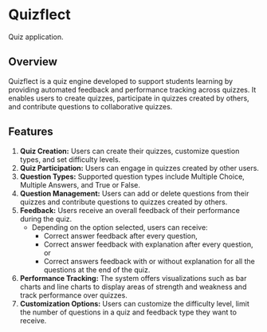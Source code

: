 # Quizflect
Quiz application.
## Overview
Quizflect is a quiz engine developed to support students learning by providing automated feedback and performance tracking across quizzes. It enables users to create quizzes, participate in quizzes created by others, and contribute questions to collaborative quizzes.
## Features
1. **Quiz Creation:** Users can create their quizzes, customize question types, and set difficulty levels.
2. **Quiz Participation:** Users can engage in quizzes created by other users.
3. **Question Types:** Supported question types include Multiple Choice, Multiple Answers, and True or False.
4. **Question Management:** Users can add or delete questions from their quizzes and contribute questions to quizzes created by others.
5. **Feedback:** Users receive an overall feedback of their performance during the quiz.
    - Depending on the option selected, users can receive:
      - Correct answer feedback after every question,
      - Correct answer feedback with explanation after every question, or
      - Correct answers feedback with or without explanation for all the questions at the end of the quiz.
8. **Performance Tracking:** The system offers visualizations such as bar charts and line charts to display areas of strength and weakness and track performance over quizzes.
9. **Customization Options:** Users can customize the difficulty level, limit the number of questions in a quiz and feedback type they want to receive.

